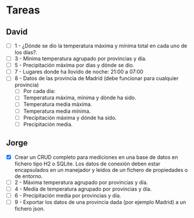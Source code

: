 # Tareas

## David

-[ ] 1 - ¿Dónde se dio la temperatura máxima y mínima total en cada uno de los días?.
-[ ] 3 - Mínima temperatura agrupado por provincias y día.
-[ ] 5 - Precipitación máxima por días y dónde se dio.
-[ ] 7 - Lugares donde ha llovido de noche: 21:00 a 07:00
-[ ] 8 - Datos de las provincia de Madrid (debe funcionar para cualquier provincia)
    -[ ]  Por cada día:
    -[ ]  Temperatura máxima, mínima y dónde ha sido.
    -[ ]  Temperatura media máxima.
    -[ ]  Temperatura media mínima.
    -[ ]  Precipitación máxima y dónde ha sido.
    -[ ]  Precipitación media.

## Jorge

-[x] Crear un CRUD completo para mediciones en una base de datos en fichero tipo H2 o SQLite. Los datos de conexión
 deben estar encapsulados en un manejador y leídos de un fichero de propiedades o de entorno.
-[ ] 2 - Máxima temperatura agrupado por provincias y día.
-[ ] 4 - Medía de temperatura agrupado por provincias y día.
-[ ] 6 - Precipitación media por provincias y día.
-[ ] 9 - Exportar los datos de una provincia dada (por ejemplo Madrid) a un fichero json.
